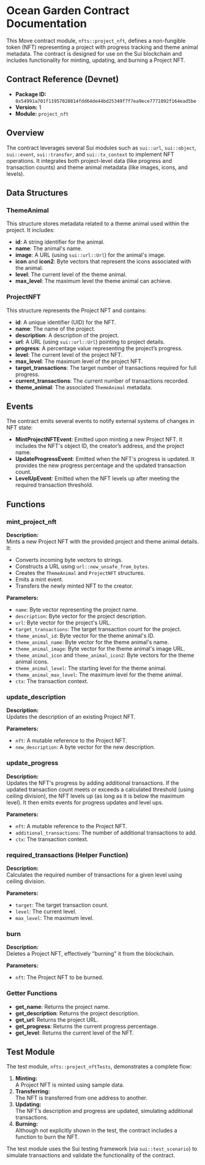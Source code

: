 # Ocean Garden Contract Documentation

This Move contract module, `nfts::project_nft`, defines a non-fungible token (NFT) representing a project with progress tracking and theme animal metadata. The contract is designed for use on the Sui blockchain and includes functionality for minting, updating, and burning a Project NFT.

## Contract Reference (Devnet)

- **Package ID:** `0x54991a701f11957028814fdd64de44bd25349f7f7ea9ece7771092f164ead5be`
- **Version:** 1
- **Module:** `project_nft`

## Overview

The contract leverages several Sui modules such as `sui::url`, `sui::object`, `sui::event`, `sui::transfer`, and `sui::tx_context` to implement NFT operations. It integrates both project-level data (like progress and transaction counts) and theme animal metadata (like images, icons, and levels).

## Data Structures

### ThemeAnimal

This structure stores metadata related to a theme animal used within the project. It includes:
- **id**: A string identifier for the animal.
- **name**: The animal's name.
- **image**: A URL (using `sui::url::Url`) for the animal's image.
- **icon** and **icon2**: Byte vectors that represent the icons associated with the animal.
- **level**: The current level of the theme animal.
- **max_level**: The maximum level the theme animal can achieve.

### ProjectNFT

This structure represents the Project NFT and contains:
- **id**: A unique identifier (UID) for the NFT.
- **name**: The name of the project.
- **description**: A description of the project.
- **url**: A URL (using `sui::url::Url`) pointing to project details.
- **progress**: A percentage value representing the project’s progress.
- **level**: The current level of the project NFT.
- **max_level**: The maximum level of the project NFT.
- **target_transactions**: The target number of transactions required for full progress.
- **current_transactions**: The current number of transactions recorded.
- **theme_animal**: The associated `ThemeAnimal` metadata.

## Events

The contract emits several events to notify external systems of changes in NFT state:

- **MintProjectNFTEvent**: Emitted upon minting a new Project NFT. It includes the NFT's object ID, the creator’s address, and the project name.
- **UpdateProgressEvent**: Emitted when the NFT's progress is updated. It provides the new progress percentage and the updated transaction count.
- **LevelUpEvent**: Emitted when the NFT levels up after meeting the required transaction threshold.

## Functions

### mint_project_nft

**Description:**  
Mints a new Project NFT with the provided project and theme animal details. It:
- Converts incoming byte vectors to strings.
- Constructs a URL using `url::new_unsafe_from_bytes`.
- Creates the `ThemeAnimal` and `ProjectNFT` structures.
- Emits a mint event.
- Transfers the newly minted NFT to the creator.

**Parameters:**
- `name`: Byte vector representing the project name.
- `description`: Byte vector for the project description.
- `url`: Byte vector for the project's URL.
- `target_transactions`: The target transaction count for the project.
- `theme_animal_id`: Byte vector for the theme animal's ID.
- `theme_animal_name`: Byte vector for the theme animal's name.
- `theme_animal_image`: Byte vector for the theme animal's image URL.
- `theme_animal_icon` and `theme_animal_icon2`: Byte vectors for the theme animal icons.
- `theme_animal_level`: The starting level for the theme animal.
- `theme_animal_max_level`: The maximum level for the theme animal.
- `ctx`: The transaction context.

### update_description

**Description:**  
Updates the description of an existing Project NFT.

**Parameters:**
- `nft`: A mutable reference to the Project NFT.
- `new_description`: A byte vector for the new description.

### update_progress

**Description:**  
Updates the NFT's progress by adding additional transactions. If the updated transaction count meets or exceeds a calculated threshold (using ceiling division), the NFT levels up (as long as it is below the maximum level). It then emits events for progress updates and level ups.

**Parameters:**
- `nft`: A mutable reference to the Project NFT.
- `additional_transactions`: The number of additional transactions to add.
- `ctx`: The transaction context.

### required_transactions (Helper Function)

**Description:**  
Calculates the required number of transactions for a given level using ceiling division.

**Parameters:**
- `target`: The target transaction count.
- `level`: The current level.
- `max_level`: The maximum level.

### burn

**Description:**  
Deletes a Project NFT, effectively "burning" it from the blockchain.

**Parameters:**
- `nft`: The Project NFT to be burned.

### Getter Functions

- **get_name**: Returns the project name.
- **get_description**: Returns the project description.
- **get_url**: Returns the project URL.
- **get_progress**: Returns the current progress percentage.
- **get_level**: Returns the current level of the NFT.

## Test Module

The test module, `nfts::project_nftTests`, demonstrates a complete flow:
1. **Minting:**  
   A Project NFT is minted using sample data.
2. **Transferring:**  
   The NFT is transferred from one address to another.
3. **Updating:**  
   The NFT’s description and progress are updated, simulating additional transactions.
4. **Burning:**  
   Although not explicitly shown in the test, the contract includes a function to burn the NFT.

The test module uses the Sui testing framework (via `sui::test_scenario`) to simulate transactions and validate the functionality of the contract.
